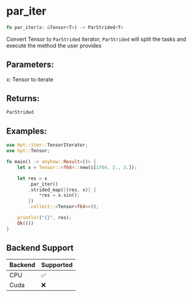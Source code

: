 # par_iter
```rust
fn par_iter(x: &Tensor<T>) -> ParStrided<T>
```

Convert Tensor to `ParStrided` iterator, `ParStrided` will split the tasks and execute the method the user provides

## Parameters:

x: Tensor to iterate

## Returns:

`ParStrided`

## Examples:
```rust
use hpt::iter::TensorIterator;
use hpt::Tensor;

fn main() -> anyhow::Result<()> {
    let x = Tensor::<f64>::new(&[1f64, 2., 3.]);

    let res = x
        .par_iter()
        .strided_map(|(res, x)| {
            *res = x.sin();
        })
        .collect::<Tensor<f64>>();

    println!("{}", res);
    Ok(())
}
```
## Backend Support
| Backend | Supported |
|---------|-----------|
| CPU     | ✅         |
| Cuda    | ❌        |